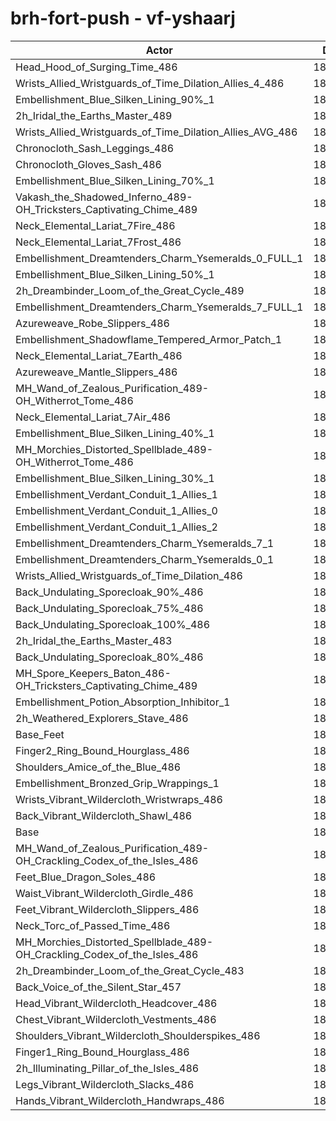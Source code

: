 # brh-fort-push - vf-yshaarj
| Actor | DPS | Increase |
|---|:---:|:---:|
|Head_Hood_of_Surging_Time_486|187430|2.10%|
|Wrists_Allied_Wristguards_of_Time_Dilation_Allies_4_486|187154|1.95%|
|Embellishment_Blue_Silken_Lining_90%_1|187101|1.92%|
|2h_Iridal_the_Earths_Master_489|186766|1.74%|
|Wrists_Allied_Wristguards_of_Time_Dilation_Allies_AVG_486|186617|1.65%|
|Chronocloth_Sash_Leggings_486|186532|1.61%|
|Chronocloth_Gloves_Sash_486|186368|1.52%|
|Embellishment_Blue_Silken_Lining_70%_1|186330|1.50%|
|Vakash_the_Shadowed_Inferno_489-OH_Tricksters_Captivating_Chime_489|186044|1.34%|
|Neck_Elemental_Lariat_7Fire_486|185833|1.23%|
|Neck_Elemental_Lariat_7Frost_486|185785|1.20%|
|Embellishment_Dreamtenders_Charm_Ysemeralds_0_FULL_1|185728|1.17%|
|Embellishment_Blue_Silken_Lining_50%_1|185588|1.09%|
|2h_Dreambinder_Loom_of_the_Great_Cycle_489|185566|1.08%|
|Embellishment_Dreamtenders_Charm_Ysemeralds_7_FULL_1|185559|1.08%|
|Azureweave_Robe_Slippers_486|185473|1.03%|
|Embellishment_Shadowflame_Tempered_Armor_Patch_1|185461|1.02%|
|Neck_Elemental_Lariat_7Earth_486|185327|0.95%|
|Azureweave_Mantle_Slippers_486|185302|0.94%|
|MH_Wand_of_Zealous_Purification_489-OH_Witherrot_Tome_486|185284|0.93%|
|Neck_Elemental_Lariat_7Air_486|185252|0.91%|
|Embellishment_Blue_Silken_Lining_40%_1|185197|0.88%|
|MH_Morchies_Distorted_Spellblade_489-OH_Witherrot_Tome_486|185047|0.80%|
|Embellishment_Blue_Silken_Lining_30%_1|184880|0.71%|
|Embellishment_Verdant_Conduit_1_Allies_1|184749|0.64%|
|Embellishment_Verdant_Conduit_1_Allies_0|184748|0.64%|
|Embellishment_Verdant_Conduit_1_Allies_2|184730|0.63%|
|Embellishment_Dreamtenders_Charm_Ysemeralds_7_1|184717|0.62%|
|Embellishment_Dreamtenders_Charm_Ysemeralds_0_1|184650|0.58%|
|Wrists_Allied_Wristguards_of_Time_Dilation_486|184551|0.53%|
|Back_Undulating_Sporecloak_90%_486|184414|0.45%|
|Back_Undulating_Sporecloak_75%_486|184223|0.35%|
|Back_Undulating_Sporecloak_100%_486|184217|0.35%|
|2h_Iridal_the_Earths_Master_483|184195|0.34%|
|Back_Undulating_Sporecloak_80%_486|184177|0.33%|
|MH_Spore_Keepers_Baton_486-OH_Tricksters_Captivating_Chime_489|184089|0.28%|
|Embellishment_Potion_Absorption_Inhibitor_1|184004|0.23%|
|2h_Weathered_Explorers_Stave_486|183970|0.21%|
|Base_Feet|183939|0.20%|
|Finger2_Ring_Bound_Hourglass_486|183920|0.19%|
|Shoulders_Amice_of_the_Blue_486|183841|0.14%|
|Embellishment_Bronzed_Grip_Wrappings_1|183724|0.08%|
|Wrists_Vibrant_Wildercloth_Wristwraps_486|183620|0.02%|
|Back_Vibrant_Wildercloth_Shawl_486|183611|0.02%|
|Base|183580|0.00%|
|MH_Wand_of_Zealous_Purification_489-OH_Crackling_Codex_of_the_Isles_486|183523|-0.03%|
|Feet_Blue_Dragon_Soles_486|183521|-0.03%|
|Waist_Vibrant_Wildercloth_Girdle_486|183470|-0.06%|
|Feet_Vibrant_Wildercloth_Slippers_486|183419|-0.09%|
|Neck_Torc_of_Passed_Time_486|183386|-0.11%|
|MH_Morchies_Distorted_Spellblade_489-OH_Crackling_Codex_of_the_Isles_486|183179|-0.22%|
|2h_Dreambinder_Loom_of_the_Great_Cycle_483|183159|-0.23%|
|Back_Voice_of_the_Silent_Star_457|183046|-0.29%|
|Head_Vibrant_Wildercloth_Headcover_486|183014|-0.31%|
|Chest_Vibrant_Wildercloth_Vestments_486|182987|-0.32%|
|Shoulders_Vibrant_Wildercloth_Shoulderspikes_486|182843|-0.40%|
|Finger1_Ring_Bound_Hourglass_486|182710|-0.47%|
|2h_Illuminating_Pillar_of_the_Isles_486|182552|-0.56%|
|Legs_Vibrant_Wildercloth_Slacks_486|182253|-0.72%|
|Hands_Vibrant_Wildercloth_Handwraps_486|182106|-0.80%|
